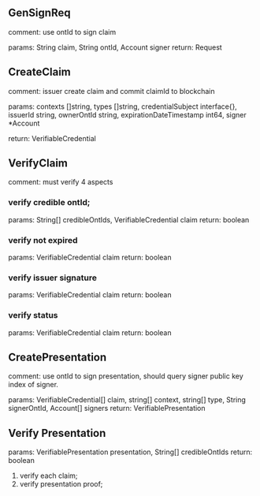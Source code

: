 ## GenSignReq

comment: use ontId to sign claim

params: String claim, String ontId, Account signer
return: Request

## CreateClaim

comment: issuer create claim and commit claimId to blockchain

params: contexts []string, types []string, credentialSubject interface{}, issuerId string, ownerOntId string,
 expirationDateTimestamp int64, signer *Account
 
return: VerifiableCredential
 
## VerifyClaim

comment: must verify 4 aspects

### verify credible ontId;

params: String[] credibleOntIds, VerifiableCredential claim
return: boolean

### verify not expired

params: VerifiableCredential claim
return: boolean

### verify issuer signature

params: VerifiableCredential claim
return: boolean

### verify status

params: VerifiableCredential claim
return: boolean

## CreatePresentation

comment: use ontId to sign presentation, should query signer public key index of signer.

params: VerifiableCredential[] claim, string[] context, string[] type, String signerOntId, Account[] signers
return: VerifiablePresentation

## Verify Presentation

params: VerifiablePresentation presentation, String[] credibleOntIds
return: boolean

1. verify each claim;
2. verify presentation proof;